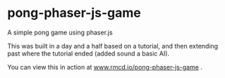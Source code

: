 # pong-phaser-js-game
A simple pong game using phaser.js

This was built in a day and a half based on a tutorial, and then extending past where the tutorial ended (added sound a basic AI).

You can view this in action at www.rmcd.io/pong-phaser-js-game .
